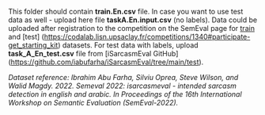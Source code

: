 This folder should contain **train.En.csv** file. In case you want to use test data as well - upload here file **taskA.En.input.csv** (no labels). Data could be uploaded after registration to the competition on the SemEval page for [train](https://codalab.lisn.upsaclay.fr/competitions/1340#participate-get-data) and [test] (https://codalab.lisn.upsaclay.fr/competitions/1340#participate-get_starting_kit) datasets. For test data with labels, upload **task_A_En_test.csv** file from [iSarcasmEval GitHub] (https://github.com/iabufarha/iSarcasmEval/tree/main/test).

*Dataset reference: Ibrahim Abu Farha, Silviu Oprea, Steve Wilson, and Walid Magdy. 2022. Semeval 2022: isarcasmeval - intended sarcasm detection in english and arabic. In Proceedings of the 16th International Workshop on Semantic Evaluation (SemEval-2022).*
